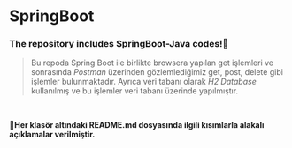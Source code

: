 # SpringBoot
### The repository includes SpringBoot-Java codes!📢

>Bu repoda Spring Boot ile birlikte browsera yapılan get işlemleri ve sonrasında *Postman* üzerinden gözlemlediğimiz get, post, delete gibi işlemler bulunmaktadır. Ayrıca veri tabanı olarak *H2 Database* kullanılmış ve bu işlemler veri tabanı üzerinde yapılmıştır.
<br>

📢**Her klasör altındaki README.md dosyasında ilgili kısımlarla alakalı açıklamalar verilmiştir.**
